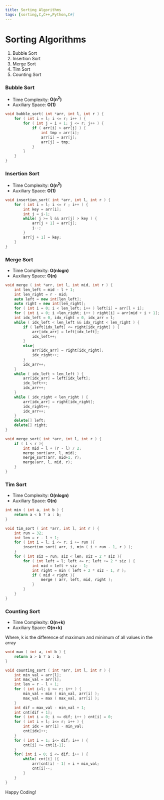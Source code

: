 ```yaml
---
title: Sorting Algorithms
tags: [sorting,C,C++,Python,C#]
---
```

# Sorting Algorithms

1. Bubble Sort
2. Insertion Sort
3. Merge Sort
4. Tim Sort
5. Counting Sort

### Bubble Sort

* Time Complexity: **O(n<sup>2</sup>)**
* Auxiliary Space: **O(1)**

```cpp
void bubble_sort( int *arr, int l, int r ) {
    for ( int i = l; i <= r; i++ ) {
        for ( int j = i + 1; j <= r; j++ ) {
            if ( arr[i] > arr[j] ) {
                int tmp = arr[i];
                arr[i] = arr[j];
                arr[j] = tmp;
            }
        }
    }
}
```

### Insertion Sort

* Time Complexity: **O(n<sup>2</sup>)**
* Auxiliary Space: **O(1)**

```cpp
void insertion_sort( int *arr, int l, int r ) {
    for ( int i = l; i <= r ; i++ ) {
        int key = arr[i];
        int j = i-1;
        while( j >= l && arr[j] > key ) {
            arr[j + 1] = arr[j];
            j--;
        }
        arr[j + 1] = key;
    }
}
```

### Merge Sort

* Time Complexity: **O(nlogn)**
* Auxiliary Space: **O(n)**

```cpp
void merge ( int *arr, int l, int mid, int r ) {
    int len_left = mid - l + 1;
    int len_right = r - mid;
    auto left = new int[len_left];
    auto right = new int[len_right];
    for ( int i = 0; i < len_left; i++ ) left[i] = arr[l + i];
    for ( int i = 0; i <len_right; i++ ) right[i] = arr[mid + i + 1];
    int idx_left = 0, idx_right = 0, idx_arr = l;
    while ( idx_left < len_left && idx_right < len_right ) {
        if ( left[idx_left] <= right[idx_right] ) {
            arr[idx_arr] = left[idx_left];
            idx_left++;
        }
        else{
            arr[idx_arr] = right[idx_right];
            idx_right++;
        }
        idx_arr++;
    }
    while ( idx_left < len_left ) {
        arr[idx_arr] = left[idx_left];
        idx_left++;
        idx_arr++;
    }
    while ( idx_right < len_right ) {
        arr[idx_arr] = right[idx_right];
        idx_right++;
        idx_arr++;
    }
    delete[] left;
    delete[] right;
}

void merge_sort( int *arr, int l, int r ) {
    if ( l < r ){
        int mid = l + (r - l) / 2;
        merge_sort(arr, l, mid);
        merge_sort(arr, mid+1, r);
        merge(arr, l, mid, r);
    }
}
```

### Tim Sort

* Time Complexity: **O(nlogn)**
* Auxiliary Space: **O(n)**

```cpp
int min ( int a, int b ) {
    return a < b ? a : b;
}

void tim_sort ( int *arr, int l, int r ) {
    int run = 32;
    int len = r - l + 1;
    for ( int i = l; i <= r; i += run ){
        insertion_sort( arr, i, min ( i + run - 1, r ) );
    }
    for ( int siz = run; siz < len; siz = 2 * siz ){
        for ( int left = l; left <= r; left += 2 * siz ) {
            int mid = left + siz - 1;
            int right = min ( left + 2 * siz - 1, r );
            if ( mid < right ){
                merge ( arr, left, mid, right );
            }
        }
    }
}
```

### Counting Sort

* Time Complexity: **O(n+k)**
* Auxiliary Space: **O(n+k)**

Where, k is the difference of maximum and minimum of all values in the array

```cpp
void max ( int a, int b ) {
    return a > b ? a : b;
}

void counting_sort ( int *arr, int l, int r ) {
    int min_val = arr[l];
    int max_val = arr[l];
    int len = r - l + 1;
    for ( int i=l; i <= r; i++ ) {
        min_val = min ( min_val, arr[i] );
        max_val = max ( max_val, arr[i] );
    }
    int dif = max_val - min_val + 1;
    int cnt[dif + 1];
    for ( int i = 0; i <= dif; i++ ) cnt[i] = 0;
    for ( int i = l; i<= r; i++ ) {
        int idx = arr[i] - min_val;
        cnt[idx]++;
    }
    for ( int i = 1; i<= dif; i++ ) {
        cnt[i] += cnt[i-1];
    }
    for( int i = 0; i <= dif; i++ ) {
        while( cnt[i] ){
            arr[cnt[i] - 1] = i + min_val;
            cnt[i]--;
        }
    }
}
```
Happy Coding!